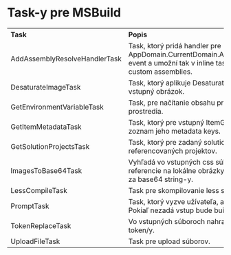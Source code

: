# Task-y pre MSBuild

<table border="0" cellpadding="3" cellspacing="0" width="100%">
    <tr>
        <th align="left" width="190">
            Task
        </th>
        <th align="left">
            Popis
        </th>
    </tr>
	<tr>
        <td>
            AddAssemblyResolveHandlerTask
        </td>
        <td>
            Task, ktorý pridá handler pre AppDomain.CurrentDomain.AssemblyResolve event a umožní tak v inline taskoch použitie custom assemblies.
        </td>
    </tr>	
	<tr>
        <td>
            DesaturateImageTask
        </td>
        <td>
            Task, ktorý aplikuje Desaturate filter na vstupný obrázok.
        </td>
    </tr>
	<tr>
        <td>
            GetEnvironmentVariableTask
        </td>
        <td>
            Task, pre načítanie obsahu premnnej prostredia.
        </td>
    </tr>
	<tr>
        <td>
            GetItemMetadataTask	
        </td>
        <td>
            Task, ktorý pre vstupný ItemGroup vráti zoznam jeho metadata keys.
        </td>
    </tr>
	<tr>
        <td>
            GetSolutionProjectsTask
        </td>
        <td>
            Task, ktorý pre zadaný solution vráti zoznam referencovaných projektov.
        </td>
    </tr>	
	<tr>
        <td>
            ImagesToBase64Task
        </td>
        <td>
            Vyhľadá vo vstupných css súboroch všetky referencie na lokálne obrázky, a nahradí ich za base64 string-y.
        </td>
    </tr>	
	<tr>
        <td>
            LessCompileTask
        </td>
        <td>
            Task pre skompilovanie less súborov do css.
        </td>
    </tr>		
	<tr>
        <td>
            PromptTask
        </td>
        <td>
            Task, ktorý vyzve užívateľa, aby zadal vstup. Pokiaľ nezadá vstup bude build pozastavený.
        </td>
    </tr>		
	<tr>
        <td>
            TokenReplaceTask
        </td>
        <td>
            Vo vstupných súboroch nahradí zadaný token/y.
        </td>
    </tr>	
	<tr>
        <td>
            UploadFileTask
        </td>
        <td>
            Task pre upload súborov.
        </td>
    </tr>	
</table>
